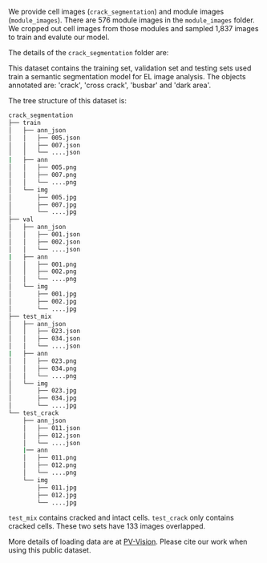 We provide cell images (`crack_segmentation`) and module images (`module_images`). There are 576 module images in the `module_images` folder. We cropped out cell images from those modules and sampled 1,837 images to train and evalute our model.

The details of the `crack_segmentation` folder are:

This dataset contains the training set, validation set and testing sets used train a semantic segmentation model for EL image analysis. The objects annotated are: 'crack', 'cross crack', 'busbar' and 'dark area'.

The tree structure of this dataset is:

```bash
crack_segmentation
├── train
│   ├── ann_json
│   │   ├── 005.json
│   │   ├── 007.json
│   │   └── ....json
|   ├── ann
│   │   ├── 005.png
│   │   ├── 007.png
│   │   └── ....png
│   └── img
│       ├── 005.jpg
│       ├── 007.jpg
│       └── ....jpg
├── val
│   ├── ann_json
│   │   ├── 001.json
│   │   ├── 002.json
│   │   └── ....json
|   ├── ann
│   │   ├── 001.png
│   │   ├── 002.png
│   │   └── ....png
│   └── img
│       ├── 001.jpg
│       ├── 002.jpg
│       └── ....jpg
├── test_mix
│   ├── ann_json
│   │   ├── 023.json
│   │   ├── 034.json
│   │   └── ....json
|   ├── ann
│   │   ├── 023.png
│   │   ├── 034.png
│   │   └── ....png
│   └── img
│       ├── 023.jpg
│       ├── 034.jpg
│       └── ....jpg
└── test_crack
    ├── ann_json
    │   ├── 011.json
    │   ├── 012.json
    │   └── ....json
    |── ann
    │   ├── 011.png
    │   ├── 012.png
    │   └── ....png
    └── img
        ├── 011.jpg
        ├── 012.jpg
        └── ....jpg
```
`test_mix` contains cracked and intact cells. `test_crack` only contains cracked cells. These two sets have 133 images overlapped.

More details of loading data are at [PV-Vision](https://github.com/hackingmaterials/pv-vision). Please cite our work when using this public dataset.